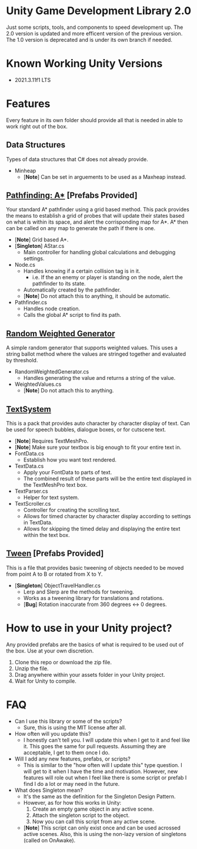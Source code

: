# Unity Game Development Library 2.0
Just some scripts, tools, and components to speed development up. The 2.0 version is updated and more efficent version of the previous version. The 1.0 version is deprecated and is under its own branch if needed.

# Known Working Unity Versions
- 2021.3.11f1 LTS

# Features
Every feature in its own folder should provide all that is needed in able to work right out of the box.

## Data Structures
Types of data structures that C# does not already provide.
- Minheap
    - [**Note**] Can be set in arguements to be used as a Maxheap instead.

## [Pathfinding: A*](https://github.com/JerenRaquel/Unity-GameDev-Library/blob/master/Astar/README.md) [**Prefabs Provided**]
Your standard A* pathfinder using a grid based method. This pack provides the means to establish a grid of probes that will update their states based on what is within its space, and alert the corrisponding map for A*. A* then can be called on any map to generate the path if there is one.
- [**Note**] Grid based A*.
- [**Singleton**] AStar.cs
    - Main controller for handling global calculations and debugging settings.
- Node.cs
    - Handles knowing if a certain collision tag is in it.
        - i.e. If the an enemy or player is standing on the node, alert the pathfinder to its state.
    - Automatically created by the pathfinder.
    - [**Note**] Do not attach this to anything, it should be automatic.
- Pathfinder.cs
    - Handles node creation.
    - Calls the global A* script to find its path.

## [Random Weighted Generator](https://github.com/JerenRaquel/Unity-GameDev-Library/blob/master/RWG/README.md)
A simple random generator that supports weighted values. This uses a string ballot method where the values are stringed together and evaluated by threshold.
- RandomWeightedGenerator.cs
    - Handles generating the value and returns a string of the value.
- WeightedValues.cs
    - [**Note**] Do not attach this to anything.
## [TextSystem](https://github.com/JerenRaquel/Unity-GameDev-Library/blob/master/Text%20Scroller/README.md)
This is a pack that provides auto character by character display of text. Can be used for speech bubbles, dialogue boxes, or for cutscene text.
- [**Note**] Requires TextMeshPro.
- [**Note**] Make sure your textbox is big enough to fit your entire text in.
- FontData.cs
    - Establish how you want text rendered.
- TextData.cs
    - Apply your FontData to parts of text.
    - The combined result of these parts will be the entire text displayed in the TextMeshPro text box.
- TextParser.cs
    - Helper for text system.
- TextScroller.cs
    - Controller for creating the scrolling text.
    - Allows for timed character by character display according to settings in TextData.
    - Allows for skipping the timed delay and displaying the entire text within the text box.

## [Tween](https://github.com/JerenRaquel/Unity-GameDev-Library/blob/master/Tween/README.md) [**Prefabs Provided**]
This is a file that provides basic tweening of objects needed to be moved from point A to B or rotated from X to Y.
- [**Singleton**] ObjectTravelHandler.cs
    - Lerp and Slerp are the methods for tweening.
    - Works as a tweening library for translations and rotations.
    - [**Bug**] Rotation inaccurate from 360 degrees <-> 0 degrees.

# How to use in your Unity project?
Any provided prefabs are the basics of what is required to be used out of the box. Use at your own discretion.
1. Clone this repo or download the zip file.
2. Unzip the file.
3. Drag anywhere within your assets folder in your Unity project.
4. Wait for Unity to compile.

# FAQ
- Can I use this library or some of the scripts?
    - Sure, this is using the MIT license after all.
- How often will you update this?
    - I honestly can't tell you. I will update this when I get to it and feel like it. This goes the same for pull requests. Assuming they are acceptable, I get to them once I do.
- Will I add any new features, prefabs, or scripts?
    - This is similar to the "how often will I update this" type question. I will get to it when I have the time and motivation. However, new features will role out when I feel like there is some script or prefab I find I do a lot or may need in the future.
- What does Singleton mean?
    - It's the same as the definition for the Singleton Design Pattern. 
    - However, as for how this works in Unity:
        1. Create an empty game object in any active scene.
        2. Attach the singleton script to the object.
        3. Now you can call this script from any active scene.
    - [**Note**] This script can only exist once and can be used acrossed active scenes. Also, this is using the non-lazy version of singletons (called on OnAwake).
